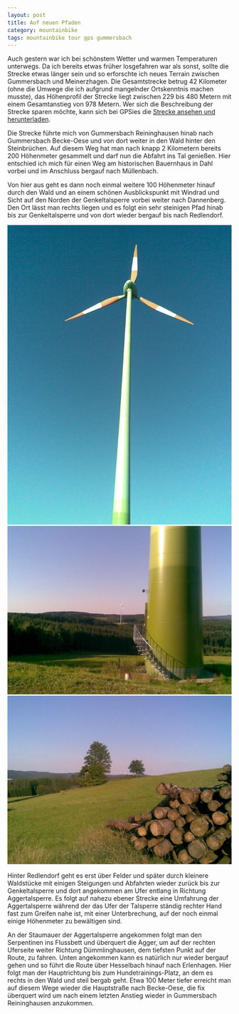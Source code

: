 ```yaml
---
layout: post
title: Auf neuen Pfaden
category: mountainbike
tags: mountainbike tour gps gummersbach
---
```


Auch gestern war ich bei schönstem Wetter und warmen Temperaturen unterwegs. Da ich bereits etwas früher losgefahren war als sonst, sollte die Strecke etwas länger sein und so erforschte ich neues Terrain zwischen Gummersbach und Meinerzhagen. Die Gesamtstrecke betrug 42 Kilometer (ohne die Umwege die ich aufgrund mangelnder Ortskenntnis machen musste), das Höhenprofil der Strecke liegt zwischen 229 bis 480 Metern mit einem Gesamtanstieg von 978 Metern. Wer sich die Beschreibung der Strecke sparen möchte, kann sich bei GPSies die [Strecke ansehen und herunterladen](http://www.gpsies.com/map.do?fileId=nnabnzqfiwocgzcv).

Die Strecke führte mich von Gummersbach Reininghausen hinab nach Gummersbach Becke-Oese und von dort weiter in den Wald hinter den Steinbrüchen. Auf diesem Weg hat man nach knapp 2 Kilometern bereits 200 Höhenmeter gesammelt und darf nun die Abfahrt ins Tal genießen. Hier entschied ich mich für einen Weg am historischen Bauernhaus in Dahl vorbei und im Anschluss bergauf nach Müllenbach.

Von hier aus geht es dann noch einmal weitere 100 Höhenmeter hinauf durch den Wald und an einem schönen Ausblickspunkt mit Windrad und Sicht auf den Norden der Genkeltalsperre vorbei weiter nach Dannenberg. Den Ort lässt man rechts liegen und es folgt ein sehr steinigen Pfad hinab bis zur Genkeltalsperre und von dort wieder bergauf bis nach Redlendorf.

![Windrad bei Dannenberg](/images/2008-07-25/01.jpg)
![Rumpf des Windrades bei Dannenberg](/images/2008-07-25/02.jpg)
![Am Windrad bei Dannenberg](/images/2008-07-25/03.jpg)

Hinter Redlendorf geht es erst über Felder und später durch kleinere Waldstücke mit einigen Steigungen und Abfahrten wieder zurück bis zur Genkeltalsperre und dort angekommen am Ufer entlang in Richtung Aggertalsperre. Es folgt auf nahezu ebener Strecke eine Umfahrung der Aggertalsperre während der das Ufer der Talsperre ständig rechter Hand fast zum Greifen nahe ist, mit einer Unterbrechung, auf der noch einmal einige Höhenmeter zu bewältigen sind.

An der Staumauer der Aggertalsperre angekommen folgt man den Serpentinen ins Flussbett und überquert die Agger, um auf der rechten Uferseite weiter Richtung Dümmlinghausen, dem tiefsten Punkt auf der Route, zu fahren. Unten angekommen kann es natürlich nur wieder bergauf gehen und so führt die Route über Hesselbach hinauf nach Erlenhagen. Hier folgt man der Hauptrichtung bis zum Hundetrainings-Platz, an dem es rechts in den Wald und steil bergab geht. Etwa 100 Meter tiefer erreicht man auf diesem Wege wieder die Hauptstraße nach Becke-Oese, die fix überquert wird um nach einem letzten Anstieg wieder in Gummersbach Reininghausen anzukommen.
